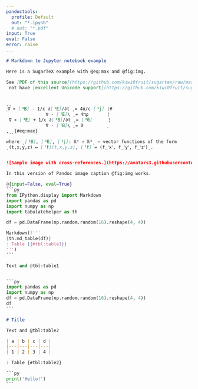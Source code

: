 ```yaml
---
pandoctools:
  profile: Default
  out: "*.ipynb"
  # out: "*.pdf"
input: True
eval: False
error: raise
...
```

````md
# Markdown to Jupyter notebook example

Here is a SugarTeX example with @eq:max and @fig:img.

See [PDF of this source](https://github.com/kiwi0fruit/sugartex/raw/master/sugartex.pdf) if you do
 not have [excellent Unicode support](https://github.com/kiwi0fruit/sugartex#atom-editor-with-full-unicode-support).


ˎˎ
˱∇ × [⠘B] - 1∕c ∂[⠘E]∕∂t ˳= 4π∕c [⠘j] ¦#
               ∇ ⋅ [⠘E]\ ˳= 4πρ       ¦
 ∇ × [⠘E] + 1∕c ∂[⠘B]∕∂t ˳= [⠘0]      ¦
               ∇ ⋅ [⠘B]\ ˳= 0         ˲
,ˎˎ{#eq:max}

where ˎ[⠘B], [⠘E], [⠘j]: ℝ⁴ → ℝ³ˎ – vector functions of the form
ˎ(t,x,y,z) ↦ [⠘f](t,x,y,z), [⠘f] = (f_˹x˺, f_˹y˺, f_˹z˺)ˎ.


![Sample image with cross-references.](https://avatars3.githubusercontent.com/u/19735117?s=460&v=4){#fig:img}

In this version of Pandoc image caption @fig:img works.
````

`````py
@{input=False, eval=True}
```py
from IPython.display import Markdown
import pandas as pd
import numpy as np
import tabulatehelper as th

df = pd.DataFrame(np.random.random(16).reshape(4, 4))

Markdown(f'''
{th.md_table(df)}
: Table {{#tbl:table1}}
''')
```

Text and @tbl:table1


```py
import pandas as pd
import numpy as np
df = pd.DataFrame(np.random.random(16).reshape(4, 4))
df
```
`````

```md
# Title

Text and @tbl:table2

| a | b | c | d |
|---|---|---|---|
| 1 | 2 | 3 | 4 |

: Table {#tbl:table2}
```

`````py
```py
print('Hello!')
```
`````
